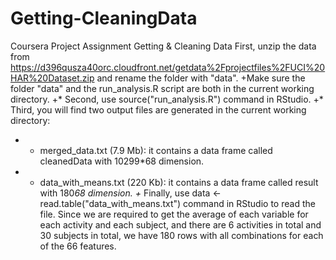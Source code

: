Getting-CleaningData
====================

Coursera Project Assignment Getting &amp; Cleaning Data
First, unzip the data from https://d396qusza40orc.cloudfront.net/getdata%2Fprojectfiles%2FUCI%20HAR%20Dataset.zip and rename the folder with "data".
+Make sure the folder "data" and the run_analysis.R script are both in the current working directory.
+* Second, use source("run_analysis.R") command in RStudio. 
+* Third, you will find two output files are generated in the current working directory:
+  - merged_data.txt (7.9 Mb): it contains a data frame called cleanedData with 10299*68 dimension.
+  - data_with_means.txt (220 Kb): it contains a data frame called result with 180*68 dimension.
+* Finally, use data <- read.table("data_with_means.txt") command in RStudio to read the file. Since we are required to get the average of each variable for each activity and each subject, and there are 6 activities in total and 30 subjects in total, we have 180 rows with all combinations for each of the 66 features. 

